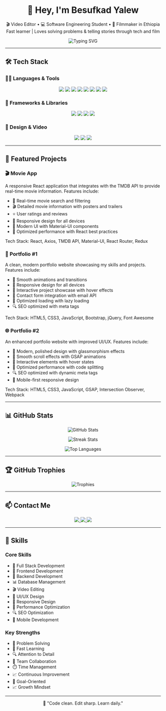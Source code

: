 <!-- GitHub Profile README -->

<h1 align="center">👋 Hey, I'm Besufkad Yalew</h1>
<p align="center">
  🎬 Video Editor • 
  💻 Software Engineering Student • 
  🎥 Filmmaker in Ethiopia  
  Fast learner | Loves solving problems & telling stories through tech and film
</p>

<p align="center">
  <img src="https://readme-typing-svg.herokuapp.com?font=Fira+Code&size=22&pause=1000&center=true&vCenter=true&width=480&lines=Fullstack+Developer+%7C+Fast+Learner+%7C+Video+Editor;React+%2B+Django+%2F+Rails+%2F+Laravel+%7C+PHP%2C+Ruby%2C+Python;Let%27s+build+something+awesome+together!" alt="Typing SVG" />
</p>

---

## 🛠 Tech Stack

### 🧑‍💻 Languages & Tools

<p align="center">
  <img src="https://img.shields.io/badge/Python-3776AB?style=for-the-badge&logo=python&logoColor=white" />
  <img src="https://img.shields.io/badge/Java-007396?style=for-the-badge&logo=java&logoColor=white" />
  <img src="https://img.shields.io/badge/JavaScript-F7DF1E?style=for-the-badge&logo=javascript&logoColor=black" />
  <img src="https://img.shields.io/badge/HTML5-E34F26?style=for-the-badge&logo=html5&logoColor=white" />
  <img src="https://img.shields.io/badge/CSS3-1572B6?style=for-the-badge&logo=css3&logoColor=white" />
  <img src="https://img.shields.io/badge/Ruby-CC342D?style=for-the-badge&logo=ruby&logoColor=white" />
  <img src="https://img.shields.io/badge/SQL-003B57?style=for-the-badge&logo=postgresql&logoColor=white" />
  <img src="https://img.shields.io/badge/PHP-777BB4?style=for-the-badge&logo=php&logoColor=white" />
</p>

### 🧰 Frameworks & Libraries

<p align="center">
  <img src="https://img.shields.io/badge/React-61DAFB?style=for-the-badge&logo=react&logoColor=black" />
  <img src="https://img.shields.io/badge/Django-092E20?style=for-the-badge&logo=django&logoColor=white" />
  <img src="https://img.shields.io/badge/Ruby_on_Rails-CC0000?style=for-the-badge&logo=rubyonrails&logoColor=white" />
  <img src="https://img.shields.io/badge/Laravel-FF2D20?style=for-the-badge&logo=laravel&logoColor=white" />
</p>

### 🎨 Design & Video

<p align="center">
  <img src="https://img.shields.io/badge/Adobe_Premiere_Pro-9999FF?style=for-the-badge&logo=AdobePremierePro&logoColor=white" />
  <img src="https://img.shields.io/badge/Adobe_After_Effects-9999FF?style=for-the-badge&logo=AdobeAfterEffects&logoColor=white" />
  <img src="https://img.shields.io/badge/Figma-F24E1E?style=for-the-badge&logo=figma&logoColor=white" />
</p>

---

## 🚀 Featured Projects

### 🎬 Movie App

<p align="center">
</p>

A responsive React application that integrates with the TMDB API to provide real-time movie information. Features include:
- 🎯 Real-time movie search and filtering
- 🎬 Detailed movie information with posters and trailers
- ⭐ User ratings and reviews
- 📱 Responsive design for all devices
- 🎨 Modern UI with Material-UI components
- 🚀 Optimized performance with React best practices

Tech Stack: React, Axios, TMDB API, Material-UI, React Router, Redux

### 💼 Portfolio #1

<p align="center">
  <a href="https://class-ex-23qy.vercel.app/">
  </a>
</p>

A clean, modern portfolio website showcasing my skills and projects. Features include:
- 🔄 Smooth animations and transitions
- 📱 Responsive design for all devices
- 🎨 Interactive project showcase with hover effects
- 📧 Contact form integration with email API
- 🚀 Optimized loading with lazy loading
- 🔍 SEO optimized with meta tags

Tech Stack: HTML5, CSS3, JavaScript, Bootstrap, jQuery, Font Awesome

### 🌐 Portfolio #2

<p align="center">
  <a href="https://portfollio-two-nu.vercel.app/">
  </a>
</p>

An enhanced portfolio website with improved UI/UX. Features include:
- 🎨 Modern, polished design with glassmorphism effects
- 🔄 Smooth scroll effects with GSAP animations
- 📱 Interactive elements with hover states
- 🚀 Optimized performance with code splitting
- 🔍 SEO optimized with dynamic meta tags
- 📱 Mobile-first responsive design

Tech Stack: HTML5, CSS3, JavaScript, GSAP, Intersection Observer, Webpack

---

## 📊 GitHub Stats

<p align="center">
  <img src="https://github-readme-stats.vercel.app/api?username=besu179&show_icons=true&theme=radical&count_private=true&include_all_commits=true" alt="GitHub Stats" />
</p>

<p align="center">
  <img src="https://github-readme-streak-stats.herokuapp.com/?user=besu179&theme=radical&ring=000000&fire=000000" alt="Streak Stats" />
</p>

<p align="center">
  <img src="https://github-readme-stats.vercel.app/api/top-langs/?username=besu179&layout=compact&theme=radical&hide_border=true" alt="Top Languages" />
</p>

---

## 🏆 GitHub Trophies

<p align="center">
  <img src="https://github-profile-trophy.vercel.app/?username=besu179&theme=radical&margin-w=10&row=1&column=7" alt="Trophies" />
</p>

---

## 📫 Contact Me

<p align="center">
  <a href="mailto:besuwinner@gmail.com">
    <img src="https://img.shields.io/badge/Gmail-D14836?style=for-the-badge&logo=gmail&logoColor=white" />
  </a>
  <a href="https://t.me/besu179">
    <img src="https://img.shields.io/badge/Telegram-2CA5E0?style=for-the-badge&logo=telegram&logoColor=white" />
  </a>
  <a href="https://www.linkedin.com/in/besufkad-yalew-0673402b4">
    <img src="https://img.shields.io/badge/LinkedIn-0077B5?style=for-the-badge&logo=linkedin&logoColor=white" />
  </a>
</p>

---

## 🎯 Skills

### Core Skills
- 🚀 Full Stack Development
- 🎨 Frontend Development
- 📱 Backend Development
- 📊 Database Management
- 🎬 Video Editing
- 🎨 UI/UX Design
- 📱 Responsive Design
- 🚀 Performance Optimization
- 🔍 SEO Optimization
- 📱 Mobile Development

### Key Strengths
- 🤔 Problem Solving
- 🚀 Fast Learning
- 🔍 Attention to Detail
- 🤝 Team Collaboration
- ⏱️ Time Management
- 📈 Continuous Improvement
- 🎯 Goal-Oriented
- 📈 Growth Mindset

---

<p align="center">💬 "Code clean. Edit sharp. Learn daily."</p>
